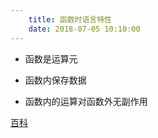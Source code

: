```yaml
---
    title: 函数时语言特性
    date: 2018-07-05 10:10:00 
---
```


* 函数是运算元

* 函数内保存数据

* 函数内的运算对函数外无副作用

[百科](https://baike.baidu.com/item/%E5%87%BD%E6%95%B0%E5%BC%8F%E7%BC%96%E7%A8%8B/4035031?fr=aladdin)